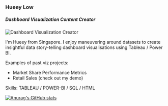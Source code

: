 ### Hueey Low
##### Dashboard Visualization Content Creator
![Dashboard Visualization Creator](https://arturssmirnovs.github.io/github-profile-readme-generator/images/banner.png)

I'm Hueey from Singapore. I enjoy maneuvering around datasets to create insightful data story-telling dashboard visualisations using Tableau / Power BI. 

Examples of past viz projects: 
- Market Share Performance Metrics
- Retail Sales (check out my demo)

Skills: TABLEAU / POWER-BI / SQL / HTML

[![Anurag's GitHub stats](https://github-readme-stats.vercel.app/api?username=hueeylow)](https://github.com/anuraghazra/github-readme-stats)
